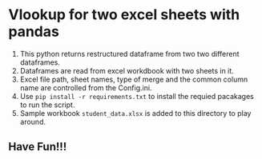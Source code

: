 # Vlookup for two excel sheets with pandas 
1. This python returns restructured dataframe from two two different dataframes.
2. Dataframes are read from excel workdbook with two sheets in it. 
3. Excel file path, sheet names, type of merge and the common column name are controlled from the Config.ini.
4. Use ```pip install -r requirements.txt``` to install the requied pacakages to run the script. 
5. Sample workbook ```student_data.xlsx``` is added to this directory to play around. 

## Have Fun!!!